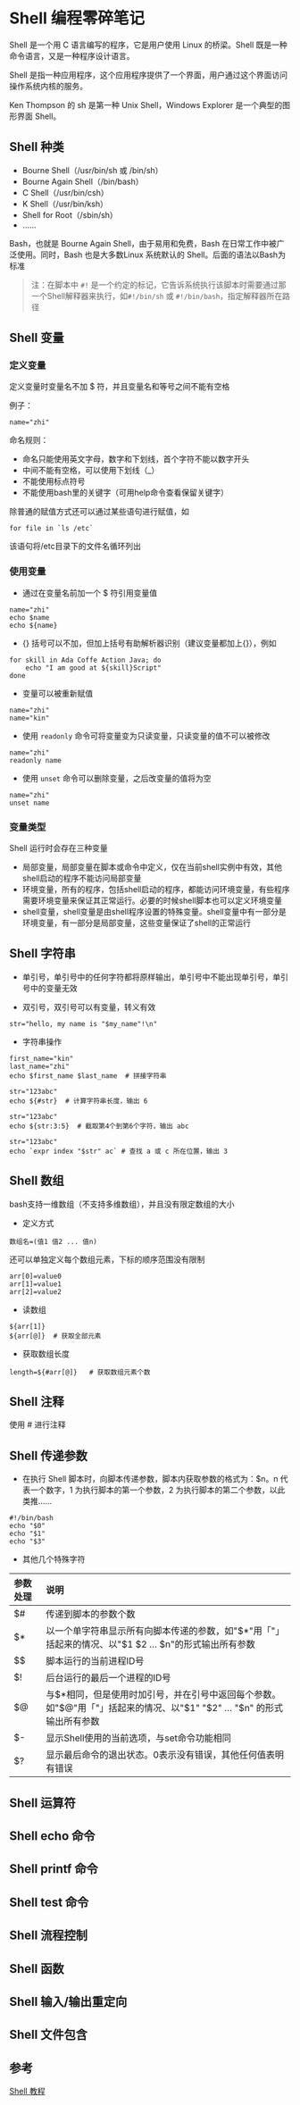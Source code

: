 # Shell 编程零碎笔记

Shell 是一个用 C 语言编写的程序，它是用户使用 Linux 的桥梁。Shell 既是一种命令语言，又是一种程序设计语言。

Shell 是指一种应用程序，这个应用程序提供了一个界面，用户通过这个界面访问操作系统内核的服务。

Ken Thompson 的 sh 是第一种 Unix Shell，Windows Explorer 是一个典型的图形界面 Shell。

## Shell 种类

- Bourne Shell（/usr/bin/sh 或 /bin/sh）
- Bourne Again Shell（/bin/bash）
- C Shell（/usr/bin/csh）
- K Shell（/usr/bin/ksh）
- Shell for Root（/sbin/sh）
- ......

 Bash，也就是 Bourne Again Shell，由于易用和免费，Bash 在日常工作中被广泛使用。同时，Bash 也是大多数Linux 系统默认的 Shell。后面的语法以Bash为标准

> 注：在脚本中 `#!` 是一个约定的标记，它告诉系统执行该脚本时需要通过那一个Shell解释器来执行，如`#!/bin/sh` 或 `#!/bin/bash`，指定解释器所在路径

## Shell 变量

### 定义变量

定义变量时变量名不加 $ 符，并且变量名和等号之间不能有空格

例子：

``` shell
name="zhi"
```

命名规则：

- 命名只能使用英文字母，数字和下划线，首个字符不能以数字开头
- 中间不能有空格，可以使用下划线（_）
- 不能使用标点符号
- 不能使用bash里的关键字（可用help命令查看保留关键字）

除普通的赋值方式还可以通过某些语句进行赋值，如

``` shell
for file in `ls /etc`
```

该语句将/etc目录下的文件名循环列出

### 使用变量

- 通过在变量名前加一个 $ 符引用变量值

``` shell
name="zhi"
echo $name
echo ${name}
```

- {} 括号可以不加，但加上括号有助解析器识别（建议变量都加上{}），例如

``` shell
for skill in Ada Coffe Action Java; do
    echo "I am good at ${skill}Script"
done
```

- 变量可以被重新赋值

``` shell
name="zhi"
name="kin"
```

- 使用 `readonly` 命令可将变量变为只读变量，只读变量的值不可以被修改

``` shell
name="zhi"
readonly name
```

- 使用 `unset` 命令可以删除变量，之后改变量的值将为空

``` shell
name="zhi"
unset name
```

### 变量类型

Shell 运行时会存在三种变量

- 局部变量，局部变量在脚本或命令中定义，仅在当前shell实例中有效，其他shell启动的程序不能访问局部变量
- 环境变量，所有的程序，包括shell启动的程序，都能访问环境变量，有些程序需要环境变量来保证其正常运行。必要的时候shell脚本也可以定义环境变量
- shell变量，shell变量是由shell程序设置的特殊变量。shell变量中有一部分是环境变量，有一部分是局部变量，这些变量保证了shell的正常运行

## Shell 字符串

- 单引号，单引号中的任何字符都将原样输出，单引号中不能出现单引号，单引号中的变量无效

- 双引号，双引号可以有变量，转义有效

``` shell
str="hello, my name is "$my_name"!\n"
```

- 字符串操作

``` shell
first_name="kin"
last_name="zhi"
echo $first_name $last_name  # 拼接字符串
```

``` shell
str="123abc"
echo ${#str}  # 计算字符串长度，输出 6
```

``` shell
str="123abc"
echo ${str:3:5}  # 截取第4个到第6个字符，输出 abc
```

``` shell
str="123abc"
echo `expr index "$str" ac` # 查找 a 或 c 所在位置，输出 3
```

## Shell 数组

bash支持一维数组（不支持多维数组），并且没有限定数组的大小

- 定义方式

```
数组名=(值1 值2 ... 值n)
```

还可以单独定义每个数组元素，下标的顺序范围没有限制

``` shell
arr[0]=value0
arr[1]=value1
arr[2]=value2
```

- 读数组

``` shell
${arr[1]}
${arr[@]}  # 获取全部元素
```

- 获取数组长度

``` shell
length=${#arr[@]}   # 获取数组元素个数
```

## Shell 注释

使用 # 进行注释

## Shell 传递参数

- 在执行 Shell 脚本时，向脚本传递参数，脚本内获取参数的格式为：$n。n 代表一个数字，1 为执行脚本的第一个参数，2 为执行脚本的第二个参数，以此类推……

``` shell
#!/bin/bash
echo "$0"
echo "$1"
echo "$3"
```

 - 其他几个特殊字符

| 参数处理       | 说明       |
| :------------ | :-------- |
| $#            | 传递到脚本的参数个数 |
| $*            | 以一个单字符串显示所有向脚本传递的参数，如"$*"用「"」括起来的情况、以"$1 $2 … $n"的形式输出所有参数 |
| $$            | 脚本运行的当前进程ID号 |
| $!            | 后台运行的最后一个进程的ID号 |
| $@            | 与$*相同，但是使用时加引号，并在引号中返回每个参数。如"$@"用「"」括起来的情况、以"$1" "$2" … "$n" 的形式输出所有参数 |
| $-            | 显示Shell使用的当前选项，与set命令功能相同 |
| $?            | 显示最后命令的退出状态。0表示没有错误，其他任何值表明有错误 |

## Shell 运算符


## Shell echo 命令


## Shell printf 命令


## Shell test 命令


## Shell 流程控制


## Shell 函数


## Shell 输入/输出重定向


## Shell 文件包含


## 参考

[Shell 教程](http://www.runoob.com/linux/linux-shell.html)


